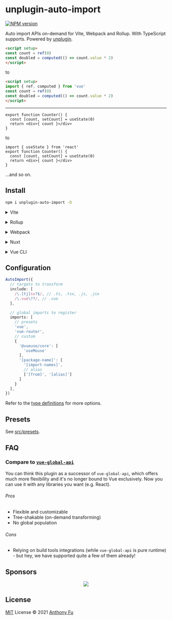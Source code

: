 # unplugin-auto-import

[![NPM version](https://img.shields.io/npm/v/unplugin-auto-import?color=a1b858&label=)](https://www.npmjs.com/package/unplugin-auto-import)

Auto import APIs on-demand for Vite, Webpack and Rollup. With TypeScript supports. Powered by [unplugin](https://github.com/unjs/unplugin).

```html
<script setup>
const count = ref(0)
const doubled = computed(() => count.value * 2)
</script> 
```

to

```html
<script setup>
import { ref, computed } from 'vue'
const count = ref(0)
const doubled = computed(() => count.value * 2)
</script> 
```

---

```tsx
export function Counter() {
  const [count, setCount] = useState(0)
  return <div>{ count }</div>
}
```

to

```tsx
import { useState } from 'react'
export function Counter() {
  const [count, setCount] = useState(0)
  return <div>{ count }</div>
}
```

...and so on.

## Install

```bash
npm i unplugin-auto-import -D
```

<details>
<summary>Vite</summary><br>

```ts
// vite.config.ts
import AutoImport from 'unplugin-auto-import/vite'

export default defineConfig({
  plugins: [
    AutoImport({ /* options */ }),
  ],
})
```

Example: [`playground/`](./playground/)

<br></details>

<details>
<summary>Rollup</summary><br>

```ts
// rollup.config.js
import AutoImport from 'unplugin-auto-import/rollup'

export default {
  plugins: [
    AutoImport({ /* options */ }),
    // other plugins
  ],
}
```

<br></details>


<details>
<summary>Webpack</summary><br>

```ts
// webpack.config.js
module.exports = {
  /* ... */
  plugins: [
    require('unplugin-auto-import/webpack')({ /* options */ })
  ]
}
```

<br></details>

<details>
<summary>Nuxt</summary><br>

```ts
// nuxt.config.js
export default {
  buildModules: [
    ['unplugin-auto-import/nuxt', { /* options */ }],
  ],
}
```

> This module works for both Nuxt 2 and [Nuxt Vite](https://github.com/nuxt/vite)

<br></details>

<details>
<summary>Vue CLI</summary><br>

```ts
// vue.config.js
module.exports = {
  configureWebpack: {
    plugins: [
      require('unplugin-auto-import/webpack')({ /* options */ }),
    ],
  },
}
```

<br></details>



## Configuration

```ts
AutoImport({
  // targets to transform
  include: [
    /\.[tj]sx?$/, // .ts, .tsx, .js, .jsx
    /\.vue\??/, // .vue
  ],

  // global imports to register
  imports: [
    // presets
    'vue',
    'vue-router',
    // custom
    {
      '@vueuse/core': [
        'useMouse'
      ],
      '[package-name]': [
        '[import-names]',
        // alias
        ['[from]', '[alias]']
      ]
    }
  ],
})
```

Refer to the [type definitions](./src/types.ts) for more options.

## Presets

See [src/presets](./src/presets).

## FAQ

### Compare to [`vue-global-api`](https://github.com/antfu/vue-global-api)

You can think this plugin as a successor of `vue-global-api`, which offers much more flexibility and it's no longer bound to Vue exclusively. Now you can use it with any libraries you want (e.g. React).

###### Pros

- Flexible and customizable
- Tree-shakable (on-demand transforming)
- No global population

###### Cons

- Relying on build tools integrations (while `vue-global-api` is pure runtime) - but hey, we have supported quite a few of them already!

## Sponsors

<p align="center">
  <a href="https://cdn.jsdelivr.net/gh/antfu/static/sponsors.svg">
    <img src='https://cdn.jsdelivr.net/gh/antfu/static/sponsors.svg'/>
  </a>
</p>

## License

[MIT](./LICENSE) License © 2021 [Anthony Fu](https://github.com/antfu)
